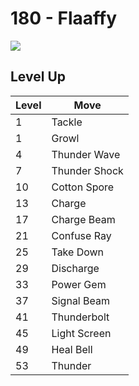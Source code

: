 # 180 - Flaaffy
![][180]

## Level Up

Level | Move
---   | ---
  1   | Tackle
  1   | Growl
  4   | Thunder Wave
  7   | Thunder Shock
 10   | Cotton Spore
 13   | Charge
 17   | Charge Beam
 21   | Confuse Ray
 25   | Take Down
 29   | Discharge
 33   | Power Gem
 37   | Signal Beam
 41   | Thunderbolt
 45   | Light Screen
 49   | Heal Bell
 53   | Thunder



[180]: /img/pokemon/180.png
